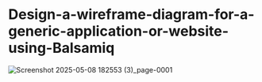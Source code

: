 # Design-a-wireframe-diagram-for-a-generic-application-or-website-using-Balsamiq
![Screenshot 2025-05-08 182553 (3)_page-0001](https://github.com/user-attachments/assets/18f8c33e-83bb-442a-8fdb-bac28feea7fc)
